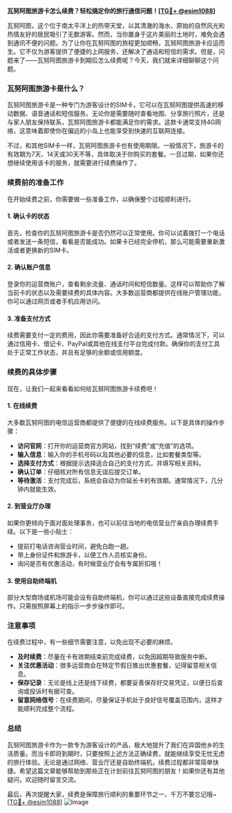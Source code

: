 **瓦努阿图旅游卡怎么续费？轻松搞定你的旅行通信问题！[[TG💪+ @esim1088](https://t.me/s/esim1088)]**

瓦努阿图，这个位于南太平洋上的热带天堂，以其清澈的海水、原始的自然风光和热情友好的居民吸引了无数游客。然而，当你置身于这片美丽的土地时，难免会遇到通讯不便的问题。为了让你在瓦努阿图的旅程更加顺畅，瓦努阿图旅游卡应运而生。它不仅为游客提供了便捷的上网服务，还解决了通话和短信的需求。但是，问题来了——瓦努阿图旅游卡到期后怎么续费呢？今天，我们就来详细聊聊这个问题。

### 瓦努阿图旅游卡是什么？

瓦努阿图旅游卡是一种专门为游客设计的SIM卡，它可以在瓦努阿图提供高速的移动数据、语音通话和短信服务。无论你是需要随时查看地图、分享旅行照片，还是与家人朋友保持联系，瓦努阿图旅游卡都能满足你的需求。这款卡通常支持4G网络，这意味着即使你在偏远的小岛上也能享受到快速的互联网连接。

不过，和其他SIM卡一样，瓦努阿图旅游卡也有使用期限。一般情况下，旅游卡的有效期为7天、14天或30天不等，具体取决于你购买的套餐。一旦过期，如果你还想继续使用该卡的服务，就需要进行续费操作了。

### 续费前的准备工作

在开始续费之前，你需要做一些准备工作，以确保整个过程顺利进行。

#### 1. 确认卡的状态
首先，检查你的瓦努阿图旅游卡是否仍然可以正常使用。你可以试着拨打一个电话或者发送一条短信，看看是否能成功。如果卡已经完全停机，那么可能需要重新激活或者更换新的SIM卡。

#### 2. 确认账户信息
登录你的运营商账户，查看剩余流量、通话时间和短信数量。这样可以帮助你了解当前卡的状态以及需要续费的具体内容。大多数运营商都提供在线账户管理功能，你可以通过网页或者手机应用访问。

#### 3. 准备支付方式
续费需要支付一定的费用，因此你需要准备好合适的支付方式。通常情况下，可以通过信用卡、借记卡、PayPal或其他在线支付平台完成付款。确保你的支付工具处于正常工作状态，并且有足够的余额或信用额度。

### 续费的具体步骤

现在，让我们一起来看看如何给瓦努阿图旅游卡续费吧！

#### 1. 在线续费
大多数瓦努阿图的电信运营商都提供了便捷的在线续费服务。以下是具体的操作步骤：

- **访问官网**：打开你的运营商官方网站，找到“续费”或“充值”的选项。
- **输入信息**：输入你的手机号码以及其他必要的信息，比如套餐类型等。
- **选择支付方式**：根据提示选择适合自己的支付方式，并填写相关资料。
- **确认订单**：仔细核对所有信息无误后提交订单。
- **等待激活**：支付完成后，系统会自动为你延长卡的有效期。通常情况下，几分钟内就能生效。

#### 2. 到营业厅办理
如果你更倾向于面对面处理事务，也可以前往当地的电信营业厅亲自办理续费手续。以下是一些小贴士：

- 提前打电话咨询营业时间，避免白跑一趟。
- 带上身份证件和旅游卡，以便工作人员核实身份。
- 询问是否有优惠活动，有时候营业厅会有专属折扣哦！

#### 3. 使用自助终端机
部分大型商场或机场可能会设有自助终端机，你可以通过这些设备直接完成续费操作。只需按照屏幕上的指示一步步操作即可。

### 注意事项

在续费过程中，有一些细节需要注意，以免出现不必要的麻烦。

- **及时续费**：尽量在卡有效期结束前完成续费，以免因超期导致服务中断。
- **关注优惠活动**：很多运营商会在特定节假日推出优惠套餐，记得留意相关信息。
- **保存记录**：无论是线上还是线下续费，都要妥善保存好交易凭证，以便日后查询或投诉时有据可查。
- **留意网络信号**：在续费期间，尽量保证手机处于良好信号覆盖范围内，这样才能顺利完成整个流程。

### 总结

瓦努阿图旅游卡作为一款专为游客设计的产品，极大地提升了我们在异国他乡的生活质量。而当卡即将到期时，只要按照上述方法正确续费，就能继续享受无忧无虑的旅行体验。无论是通过网络、营业厅还是自助终端机，续费过程都非常简单快捷。希望这篇文章能够帮助到那些正在计划前往瓦努阿图的朋友！如果你还有其他疑问，欢迎随时留言交流。

最后，再次提醒大家，续费是保障旅行顺利的重要环节之一，千万不要忘记哦~ [[TG💪+ @esim1088](https://t.me/s/esim1088)] ![Image](https://i.postimg.cc/4NQfJmqS/Snipaste-2025-05-13-00-14-12.png)